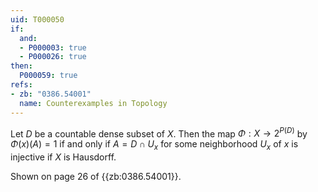 ```yaml
---
uid: T000050
if:
  and:
  - P000003: true
  - P000026: true
then:
  P000059: true
refs:
- zb: "0386.54001"
  name: Counterexamples in Topology
---
```


Let $D$ be a countable dense subset of $X$. Then the map $\Phi : X \rightarrow 2^{P(D)}$ by $\Phi(x)(A)=1$ if and only if $A=D \cap U_x$ for some neighborhood $U_x$ of $x$ is injective if $X$ is Hausdorff.

Shown on page 26 of {{zb:0386.54001}}.
